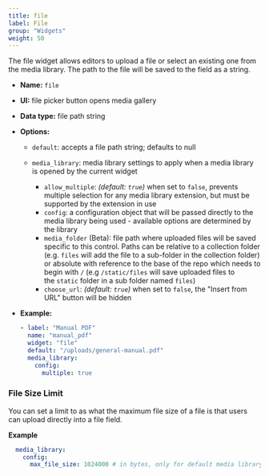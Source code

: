 ```yaml
---
title: file
label: File
group: "Widgets"
weight: 50
---
```


The file widget allows editors to upload a file or select an existing one from the media library. The path to the file will be saved to the field as a string.

* **Name:** `file`
* **UI:** file picker button opens media gallery
* **Data type:** file path string
* **Options:**

  * `default`: accepts a file path string; defaults to null
  * `media_library`: media library settings to apply when a media library is opened by the
    current widget

    * `allow_multiple`: *(default: `true`)* when set to `false`, prevents multiple selection for any media library extension, but must be supported by the extension in use
    * `config`: a configuration object that will be passed directly to the media library being
      used - available options are determined by the library
    * `media_folder` (Beta): file path where uploaded files will be saved specific to this control. Paths can be relative to a collection folder (e.g. `files` will add the file to a sub-folder in the collection folder) or absolute with reference to the base of the repo which needs to begin with `/` (e.g `/static/files` will save uploaded files to the `static` folder in a sub folder named `files`)
    * `choose_url`: *(default: `true`)* when set to `false`, the "Insert from URL" button will be hidden
* **Example:**

  ```yaml
  - label: "Manual PDF"
    name: "manual_pdf"
    widget: "file"
    default: "/uploads/general-manual.pdf"
    media_library:
      config:
        multiple: true
  ```

### File Size Limit

You can set a limit to as what the maximum file size of a file is that users can upload directly into a file field.

**Example**

```yaml
  media_library:
    config:
      max_file_size: 1024000 # in bytes, only for default media library
```
